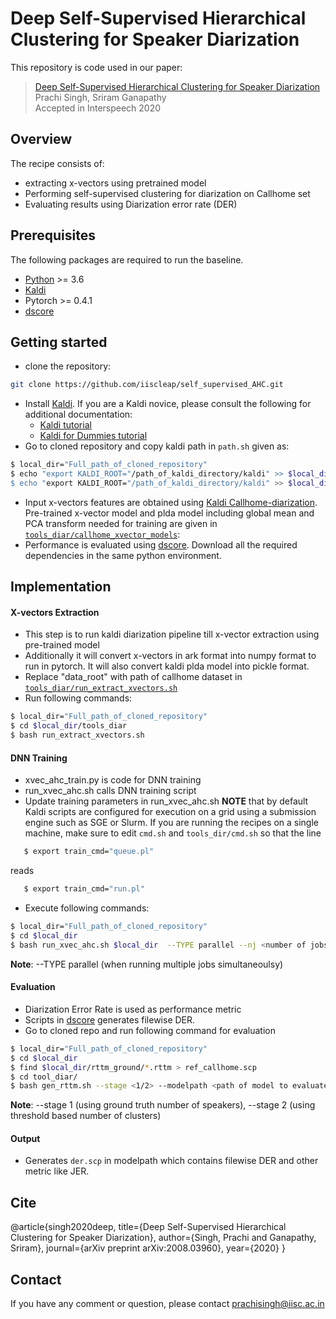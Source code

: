 # Deep Self-Supervised Hierarchical Clustering for Speaker Diarization

This repository is code used in our paper:
> [Deep Self-Supervised Hierarchical Clustering for Speaker Diarization](https://arxiv.org/abs/2008.03960)  
> Prachi Singh, Sriram Ganapathy  
> Accepted in Interspeech 2020
## Overview
The recipe consists of:
  - extracting x-vectors using pretrained model
  - Performing self-supervised clustering for diarization on Callhome set
  - Evaluating results using Diarization error rate (DER)
 
## Prerequisites
The following packages are required to run the baseline.

- [Python](https://www.python.org/) >= 3.6
- [Kaldi](https://github.com/kaldi-asr/kaldi)
- Pytorch >= 0.4.1
- [dscore](https://github.com/nryant/dscore)

## Getting started

  - clone the repository:
  ```sh
git clone https://github.com/iiscleap/self_supervised_AHC.git
```
- Install [Kaldi](https://github.com/kaldi-asr/kaldi). 
If you are a Kaldi novice, please consult the following for additional documentation:
    - [Kaldi tutorial](http://kaldi-asr.org/doc/tutorial.html)
    - [Kaldi for Dummies tutorial](http://kaldi-asr.org/doc/kaldi_for_dummies.html)
- Go to cloned repository and copy kaldi path in ``path.sh`` given as:
 ```sh
 $ local_dir="Full_path_of_cloned_repository"
 $ echo "export KALDI_ROOT="/path_of_kaldi_directory/kaldi" >> $local_dir/path.sh
 $ echo "export KALDI_ROOT="/path_of_kaldi_directory/kaldi" >> $local_dir/tools_dir/path.sh
 ```
 - Input x-vectors features are obtained using [Kaldi Callhome-diarization](https://kaldi-asr.org/models/m6). Pre-trained x-vector model and plda model including global mean and PCA transform needed  for training are given in [``tools_diar/callhome_xvector_models``](https://github.com/iiscleap/self_supervised_AHC/tree/master/tools_diar/callhome_xvector_models):
-  Performance is evaluated using [dscore](https://github.com/nryant/dscore). Download all the required dependencies in the same python environment.
 ## Implementation 
 #### X-vectors Extraction
 - This step is to run kaldi diarization pipeline till x-vector extraction using pre-trained model
 - Additionally it will convert x-vectors in ark format into numpy format to run in pytorch. It will also convert kaldi plda model into pickle format.
 - Replace "data_root" with path of callhome dataset in [``tools_diar/run_extract_xvectors.sh``](https://github.com/iiscleap/self_supervised_AHC/blob/master/tools_diar/run_extract_xvectors.sh)
 - Run following commands:
 ```sh
 $ local_dir="Full_path_of_cloned_repository"
 $ cd $local_dir/tools_diar
 $ bash run_extract_xvectors.sh
 ```
 #### DNN Training
 - xvec_ahc_train.py is code for DNN training
 - run_xvec_ahc.sh calls DNN training script
 - Update training parameters in run_xvec_ahc.sh
 **NOTE** that by default Kaldi scripts are configured for execution on a grid using a submission engine such as SGE or Slurm. If you are running the recipes on a single machine, make sure to edit ``cmd.sh`` and ``tools_dir/cmd.sh`` so that the line
```sh
   $ export train_cmd="queue.pl"
```
reads
```sh
   $ export train_cmd="run.pl"
```  
 - Execute following commands:
 ```sh
 $ local_dir="Full_path_of_cloned_repository"
 $ cd $local_dir
 $ bash run_xvec_ahc.sh $local_dir  --TYPE parallel --nj <number of jobs> --which_python <python_env_with_all_installed_libraries>
 ```
 **Note**: --TYPE parallel (when running multiple jobs simultaneoulsy)
#### Evaluation
- Diarization Error Rate is used as performance metric 
- Scripts in [dscore](https://github.com/nryant/dscore) generates filewise DER. 
- Go to cloned repo and run following command for evaluation
```sh
$ local_dir="Full_path_of_cloned_repository"
$ cd $local_dir
$ find $local_dir/rttm_ground/*.rttm > ref_callhome.scp
$ cd tool_diar/
$ bash gen_rttm.sh --stage <1/2> --modelpath <path of model to evaluate> --which_python <python_env_with_all_installed_libraries>
```
**Note**: --stage 1 (using ground truth number of speakers), --stage 2 (using threshold based number of clusters)

#### Output
- Generates ``der.scp`` in modelpath which contains filewise DER and other metric like JER.
## Cite
@article{singh2020deep,
  title={Deep Self-Supervised Hierarchical Clustering for Speaker Diarization},
  author={Singh, Prachi and Ganapathy, Sriram},
  journal={arXiv preprint arXiv:2008.03960},
  year={2020}
}
## Contact
If you have any comment or question, please contact prachisingh@iisc.ac.in

